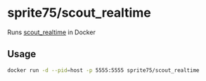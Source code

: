 # sprite75/scout_realtime

Runs [scout_realtime](https://scoutapp.github.io/scout_realtime/) in Docker

## Usage

```bash
docker run -d --pid=host -p 5555:5555 sprite75/scout_realtime
```
